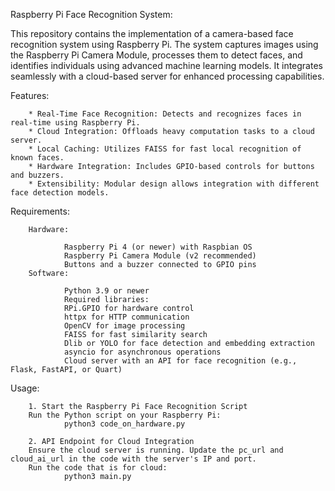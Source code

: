Raspberry Pi Face Recognition System:

This repository contains the implementation of a camera-based face recognition system using Raspberry Pi. The system captures images using the Raspberry Pi Camera Module, processes them to detect faces, and identifies individuals using advanced machine learning models. It integrates seamlessly with a cloud-based server for enhanced processing capabilities.

Features:

        * Real-Time Face Recognition: Detects and recognizes faces in real-time using Raspberry Pi.
        * Cloud Integration: Offloads heavy computation tasks to a cloud server.
        * Local Caching: Utilizes FAISS for fast local recognition of known faces.
        * Hardware Integration: Includes GPIO-based controls for buttons and buzzers.
        * Extensibility: Modular design allows integration with different face detection models.

Requirements:

        Hardware:

                Raspberry Pi 4 (or newer) with Raspbian OS
                Raspberry Pi Camera Module (v2 recommended)
                Buttons and a buzzer connected to GPIO pins
        Software:
        
                Python 3.9 or newer
                Required libraries:
                RPi.GPIO for hardware control
                httpx for HTTP communication
                OpenCV for image processing
                FAISS for fast similarity search
                Dlib or YOLO for face detection and embedding extraction
                asyncio for asynchronous operations
                Cloud server with an API for face recognition (e.g., Flask, FastAPI, or Quart)

Usage:

        1. Start the Raspberry Pi Face Recognition Script
        Run the Python script on your Raspberry Pi:
                python3 code_on_hardware.py
                
        2. API Endpoint for Cloud Integration
        Ensure the cloud server is running. Update the pc_url and cloud_ai_url in the code with the server's IP and port.
        Run the code that is for cloud:
                python3 main.py
